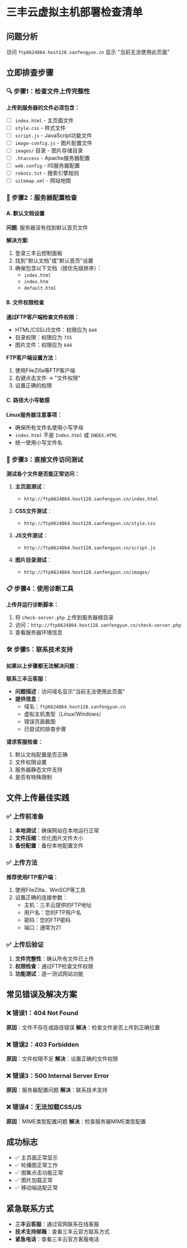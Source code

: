 # 三丰云虚拟主机部署检查清单

## 问题分析
访问 `ftp6624864.host128.sanfengyun.cn` 显示 "当前无法使用此页面"

## 立即排查步骤

### 🔍 步骤1：检查文件上传完整性
**上传到服务器的文件必须包含：**
- [ ] `index.html` - 主页面文件
- [ ] `style.css` - 样式文件
- [ ] `script.js` - JavaScript功能文件
- [ ] `image-config.js` - 图片配置文件
- [ ] `images/` 目录 - 图片存储目录
- [ ] `.htaccess` - Apache服务器配置
- [ ] `web.config` - IIS服务器配置
- [ ] `robots.txt` - 搜索引擎规则
- [ ] `sitemap.xml` - 网站地图

### 🔧 步骤2：服务器配置检查

#### A. 默认文档设置
**问题**: 服务器没有找到默认首页文件

**解决方案**:
1. 登录三丰云控制面板
2. 找到"默认文档"或"默认首页"设置
3. 确保包含以下文档（按优先级排序）：
   - `index.html`
   - `index.htm`
   - `default.html`

#### B. 文件权限检查
**通过FTP客户端检查文件权限：**
- HTML/CSS/JS文件：权限应为 `644`
- 目录权限：权限应为 `755`
- 图片文件：权限应为 `644`

**FTP客户端设置方法：**
1. 使用FileZilla等FTP客户端
2. 右键点击文件 → "文件权限"
3. 设置正确的权限

#### C. 路径大小写敏感
**Linux服务器注意事项：**
- 确保所有文件名使用小写字母
- `index.html` 不是 `Index.html` 或 `INDEX.HTML`
- 统一使用小写文件名

### 🚀 步骤3：直接文件访问测试

**测试各个文件是否能正常访问：**
1. **主页面测试**：
   - `http://ftp6624864.host128.sanfengyun.cn/index.html`

2. **CSS文件测试**：
   - `http://ftp6624864.host128.sanfengyun.cn/style.css`

3. **JS文件测试**：
   - `http://ftp6624864.host128.sanfengyun.cn/script.js`

4. **图片目录测试**：
   - `http://ftp6624864.host128.sanfengyun.cn/images/`

### 📋 步骤4：使用诊断工具

**上传并运行诊断脚本：**
1. 将 `check-server.php` 上传到服务器根目录
2. 访问：`http://ftp6624864.host128.sanfengyun.cn/check-server.php`
3. 查看服务器环境信息

### 🛠️ 步骤5：联系技术支持

**如果以上步骤都无法解决问题：**

**联系三丰云客服：**
- **问题描述**：访问域名显示"当前无法使用此页面"
- **提供信息**：
  - 域名：`ftp6624864.host128.sanfengyun.cn`
  - 虚拟主机类型（Linux/Windows）
  - 错误页面截图
  - 已尝试的排查步骤

**请求客服检查：**
1. 默认文档配置是否正确
2. 文件权限设置
3. 服务器静态文件支持
4. 是否有特殊限制

## 文件上传最佳实践

### ✅ 上传前准备
1. **本地测试**：确保网站在本地运行正常
2. **文件压缩**：优化图片文件大小
3. **备份配置**：备份本地配置文件

### ✅ 上传方法
**推荐使用FTP客户端：**
1. 使用FileZilla、WinSCP等工具
2. 设置正确的连接参数：
   - 主机：三丰云提供的FTP地址
   - 用户名：您的FTP用户名
   - 密码：您的FTP密码
   - 端口：通常为21

### ✅ 上传后验证
1. **文件完整性**：确认所有文件已上传
2. **权限检查**：通过FTP检查文件权限
3. **功能测试**：逐一测试网站功能

## 常见错误及解决方案

### ❌ 错误1：404 Not Found
**原因**：文件不存在或路径错误
**解决**：检查文件是否上传到正确位置

### ❌ 错误2：403 Forbidden
**原因**：文件权限不足
**解决**：设置正确的文件权限

### ❌ 错误3：500 Internal Server Error
**原因**：服务器配置问题
**解决**：联系技术支持

### ❌ 错误4：无法加载CSS/JS
**原因**：MIME类型配置问题
**解决**：检查服务器MIME类型配置

## 成功标志
- ✅ 主页面正常显示
- ✅ 轮播图正常工作
- ✅ 图集点击功能正常
- ✅ 图片加载正常
- ✅ 移动端适配正常

## 紧急联系方式
- **三丰云客服**：通过官网联系在线客服
- **技术支持邮箱**：查看三丰云官方联系方式
- **紧急电话**：查看三丰云官方客服电话